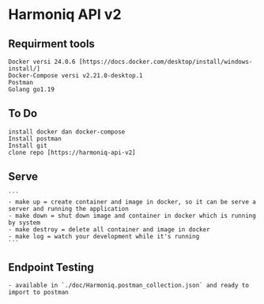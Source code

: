 # Harmoniq API v2

## Requirment tools
    Docker versi 24.0.6 [https://docs.docker.com/desktop/install/windows-install/]
    Docker-Compose versi v2.21.0-desktop.1
    Postman
    Golang go1.19

## To Do
    install docker dan docker-compose
    Install postman
    Install git
    clone repo [https://harmoniq-api-v2]

## Serve
    ```
    - make up = create container and image in docker, so it can be serve a server and running the application
    - make down = shut down image and container in docker which is running by system
    - make destroy = delete all container and image in docker
    - make log = watch your development while it's running
    ```

## Endpoint Testing 
    - available in `./doc/Harmoniq.postman_collection.json` and ready to import to postman